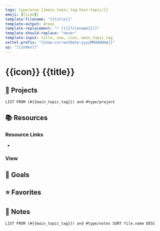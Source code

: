 ```yaml
---
tags: type/area {{main_topic_tag:text:topic/}}
emoji: {{icon}}
template-filename: "{{title}}"
template-output: Areas
template-replacement: "* [[{{filename}}]]"
template-should-replace: "never" 
template-input: title, now, icon, main_topic_tag
zettel-prefix: "{{now:currentDate:yyyyMMddHHmm}}"
up: "[[index]]"
---
```


# {{icon}} {{title}}

## 📓 Projects
```dataview
LIST FROM (#{{main_topic_tag}}) and #type/project 
```

## 📚 Resources
### Resource Links
* 

### View

## 🎯 Goals

## ⭐ Favorites

## 📃 Notes
```dataview
LIST FROM (#{{main_topic_tag}}) and #type/notes SORT file.name DESC
```
